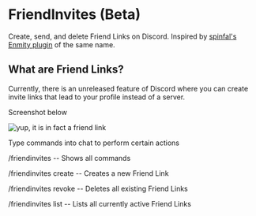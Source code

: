 # FriendInvites (Beta)
Create, send, and delete Friend Links on Discord. Inspired by [spinfal's Enmity plugin](https://github.com/spinfal/enmity-plugins) of the same name.

## What are Friend Links?

Currently, there is an unreleased feature of Discord where you can create invite links that lead to your profile instead of a server.

Screenshot below

![yup, it is in fact a friend link](https://user-images.githubusercontent.com/54255074/199876062-deef8818-60fe-4f53-9ce6-2c5d266a62f7.png)

Type commands into chat to perform certain actions

/friendinvites -- Shows all commands

/friendinvites create -- Creates a new Friend Link

/friendinvites revoke -- Deletes all existing Friend Links

/friendinvites list -- Lists all currently active Friend Links
